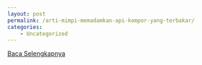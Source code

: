 ```yaml
---
layout: post
permalink: /arti-mimpi-memadamkan-api-kompor-yang-terbakar/
categories:
    - Uncategorized
---
```


[Baca Selengkapnya](/04)